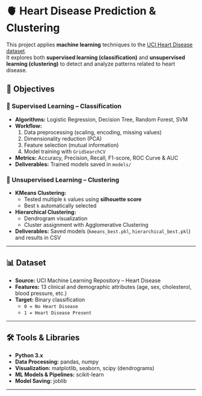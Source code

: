# 🫀 Heart Disease Prediction & Clustering

This project applies **machine learning** techniques to the [UCI Heart Disease dataset](https://archive.ics.uci.edu/ml/datasets/heart+disease).  
It explores both **supervised learning (classification)** and **unsupervised learning (clustering)** to detect and analyze patterns related to heart disease.

## 🎯 Objectives

### 🔹 Supervised Learning – Classification
- **Algorithms:** Logistic Regression, Decision Tree, Random Forest, SVM  
- **Workflow:**
  1. Data preprocessing (scaling, encoding, missing values)
  2. Dimensionality reduction (PCA)
  3. Feature selection (mutual information)
  4. Model training with `GridSearchCV`
- **Metrics:** Accuracy, Precision, Recall, F1-score, ROC Curve & AUC  
- **Deliverables:** Trained models saved in `models/`

### 🔹 Unsupervised Learning – Clustering
- **KMeans Clustering:**  
  - Tested multiple `k` values using **silhouette score**  
  - Best `k` automatically selected  
- **Hierarchical Clustering:**  
  - Dendrogram visualization  
  - Cluster assignment with Agglomerative Clustering  
- **Deliverables:** Saved models (`kmeans_best.pkl`, `hierarchical_best.pkl`) and results in CSV

---

## 📊 Dataset

- **Source:** UCI Machine Learning Repository – Heart Disease  
- **Features:** 13 clinical and demographic attributes (age, sex, cholesterol, blood pressure, etc.)  
- **Target:** Binary classification  
  - `0 = No Heart Disease`  
  - `1 = Heart Disease Present`

---

## 🛠️ Tools & Libraries

- **Python 3.x**
- **Data Processing:** pandas, numpy  
- **Visualization:** matplotlib, seaborn, scipy (dendrograms)  
- **ML Models & Pipelines:** scikit-learn  
- **Model Saving:** joblib  

---
